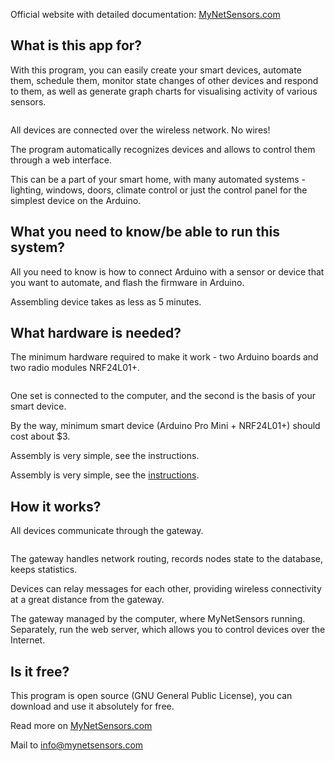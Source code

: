 <img alt="" src="https://raw.githubusercontent.com/derwish-pro/MyNetSensors/master/WebController/wwwroot/images/logos/MyNetSensors_banner2.png" >

Official website with detailed documentation: <a href="http://www.mynetsensors.com"> MyNetSensors.com </a><br />

## What is this app for?

With this program, you can easily create your smart devices, automate them, schedule them, monitor state changes of other devices and respond to them, as well as generate graph charts for visualising activity of various sensors.

<img alt="" src="https://raw.githubusercontent.com/derwish-pro/MyNetSensors/master/WebController/Screen1.png" >

All devices are connected over the wireless network. No wires!

The program automatically recognizes devices and allows to control them through a web interface.

This can be a part of your smart home, with many automated systems - lighting, windows, doors, climate control or just the control panel for the simplest device on the Arduino.

## What you need to know/be able to run this system?

All you need to know is how to connect Arduino with a sensor or device that you want to automate, and flash the firmware in Arduino.

Assembling device takes as less as 5 minutes.

## What hardware is needed?

The minimum hardware required to make it work - two Arduino boards and two radio modules NRF24L01+.

<img alt="" src="https://raw.githubusercontent.com/derwish-pro/MyNetSensors/master/Devices.SerialGateway/Screen1.png" >

One set is connected to the computer, and the second is the basis of your smart device.

By the way, minimum smart device (Arduino Pro Mini + NRF24L01+) should cost about $3.

Assembly is very simple, see the instructions.

Assembly is very simple, see the <a class="fadebefore" href="http://www.mynetsensors.com/Hardware/Gateway">instructions</a>.


## How it works?

All devices communicate through the gateway.

<img alt="" src="https://raw.githubusercontent.com/derwish-pro/MyNetSensors/master/Devices.SerialGateway/Screen2.png" >

The gateway handles network routing, records nodes state to the database, keeps statistics.

Devices can relay messages for each other, providing wireless connectivity at a great distance from the gateway.

The gateway managed by the computer, where MyNetSensors running. Separately, run the web server, which allows you to control devices over the Internet.

## Is it free?

This program is open source (GNU General Public License), you can download and use it absolutely for free.

Read more on <a href="http://www.mynetsensors.com"> MyNetSensors.com </a>

Mail to info@mynetsensors.com

